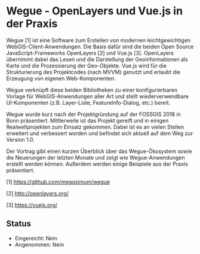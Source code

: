 # Wegue - OpenLayers und Vue.js in der Praxis

Wegue [1] ist eine Software zum Erstellen von modernen leichtgewichtigen WebGIS-Client-Anwendungen. Die Basis dafür sind die beiden Open Source JavaScript-Frameworks OpenLayers [2] und Vue.js [3]. OpenLayers übernimmt dabei das Lesen und die Darstellung der Geoinformationen als Karte und die Prozessierung der Geo-Objekte. Vue.js wird für die Strukturierung des Projektcodes (nach MVVM) genutzt und erlaubt die Erzeugung von eigenen Web-Komponenten.

Wegue verknüpft diese beiden Bibliotheken zu einer konfigurierbaren Vorlage für WebGIS-Anwendungen aller Art und stellt wiederverwendbare UI-Komponenten (z.B. Layer-Liste, FeatureInfo-Dialog, etc.) bereit.

Wegue wurde kurz nach der Projektgründung auf der FOSSGIS 2018 in Bonn präsentiert. Mittlerweile ist das Projekt gereift und in einigen Realweltprojekten zum Einsatz gekommen. Dabei ist es an vielen Stellen erweitert und verbessert worden und befindet sich aktuell auf dem Weg zur Version 1.0.

Der Vortrag gibt einen kurzen Überblick über das Wegue-Ökosystem sowie die Neuerungen der letzten Monate und zeigt wie Wegue-Anwendungen erstellt werden können. Außerdem werden einige Beispiele aus der Praxis präsentiert.

[1] https://github.com/meggsimum/wegue

[2] http://openlayers.org/

[3] https://vuejs.org/

## Status
  - Eingereicht: Nein
  - Angenommen: Nein
